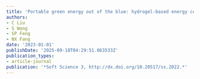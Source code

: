 ```yaml
---
title: 'Portable green energy out of the blue: hydrogel-based energy conversion devices'
authors:
- C Liu
- S Wang
- SP Feng
- NX Fang
date: '2023-01-01'
publishDate: '2025-09-18T04:29:51.863533Z'
publication_types:
- article-journal
publication: '*Soft Science 3, http://dx.doi.org/10.20517/ss.2022.*'
---
```

